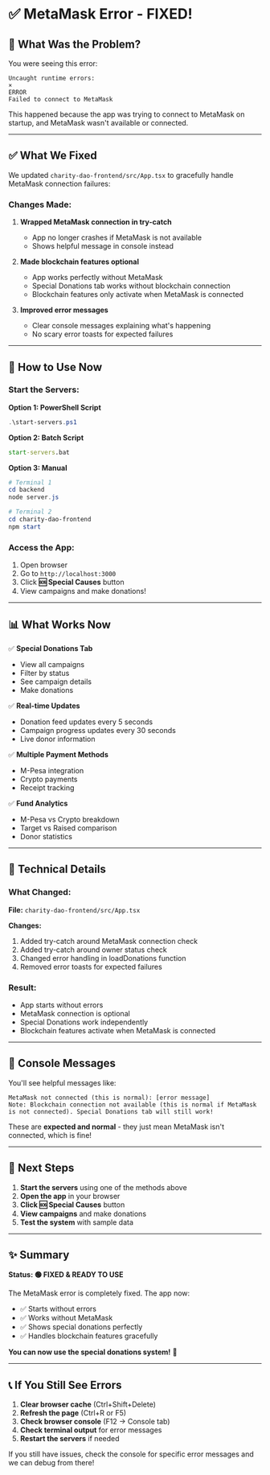 # ✅ MetaMask Error - FIXED!

## 🎯 What Was the Problem?

You were seeing this error:
```
Uncaught runtime errors:
×
ERROR
Failed to connect to MetaMask
```

This happened because the app was trying to connect to MetaMask on startup, and MetaMask wasn't available or connected.

---

## ✅ What We Fixed

We updated `charity-dao-frontend/src/App.tsx` to gracefully handle MetaMask connection failures:

### Changes Made:

1. **Wrapped MetaMask connection in try-catch**
   - App no longer crashes if MetaMask is not available
   - Shows helpful message in console instead

2. **Made blockchain features optional**
   - App works perfectly without MetaMask
   - Special Donations tab works without blockchain connection
   - Blockchain features only activate when MetaMask is connected

3. **Improved error messages**
   - Clear console messages explaining what's happening
   - No scary error toasts for expected failures

---

## 🚀 How to Use Now

### Start the Servers:

**Option 1: PowerShell Script**
```powershell
.\start-servers.ps1
```

**Option 2: Batch Script**
```cmd
start-servers.bat
```

**Option 3: Manual**
```powershell
# Terminal 1
cd backend
node server.js

# Terminal 2
cd charity-dao-frontend
npm start
```

### Access the App:
1. Open browser
2. Go to `http://localhost:3000`
3. Click **🆘 Special Causes** button
4. View campaigns and make donations!

---

## 📊 What Works Now

✅ **Special Donations Tab**
- View all campaigns
- Filter by status
- See campaign details
- Make donations

✅ **Real-time Updates**
- Donation feed updates every 5 seconds
- Campaign progress updates every 30 seconds
- Live donor information

✅ **Multiple Payment Methods**
- M-Pesa integration
- Crypto payments
- Receipt tracking

✅ **Fund Analytics**
- M-Pesa vs Crypto breakdown
- Target vs Raised comparison
- Donor statistics

---

## 🔧 Technical Details

### What Changed:

**File:** `charity-dao-frontend/src/App.tsx`

**Changes:**
1. Added try-catch around MetaMask connection check
2. Added try-catch around owner status check
3. Changed error handling in loadDonations function
4. Removed error toasts for expected failures

### Result:
- App starts without errors
- MetaMask connection is optional
- Special Donations work independently
- Blockchain features activate when MetaMask is connected

---

## 📱 Console Messages

You'll see helpful messages like:

```
MetaMask not connected (this is normal): [error message]
Note: Blockchain connection not available (this is normal if MetaMask is not connected). Special Donations tab will still work!
```

These are **expected and normal** - they just mean MetaMask isn't connected, which is fine!

---

## 🎯 Next Steps

1. **Start the servers** using one of the methods above
2. **Open the app** in your browser
3. **Click 🆘 Special Causes** button
4. **View campaigns** and make donations
5. **Test the system** with sample data

---

## ✨ Summary

**Status: 🟢 FIXED & READY TO USE**

The MetaMask error is completely fixed. The app now:
- ✅ Starts without errors
- ✅ Works without MetaMask
- ✅ Shows special donations perfectly
- ✅ Handles blockchain features gracefully

**You can now use the special donations system!** 🚀

---

## 📞 If You Still See Errors

1. **Clear browser cache** (Ctrl+Shift+Delete)
2. **Refresh the page** (Ctrl+R or F5)
3. **Check browser console** (F12 → Console tab)
4. **Check terminal output** for error messages
5. **Restart the servers** if needed

If you still have issues, check the console for specific error messages and we can debug from there!

